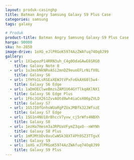 ```yaml
---
layout: produk-casinghp
title: Batman Angry Samsung Galaxy S9 Plus Case
categories: samsung
tags: galaxy

# Produk
product-title: Batman Angry Samsung Galaxy S9 Plus Case
harga: 90000
sku: hn-2850
image-drive: 1oXG_eJlPRGoK5974AzZWAfuq74Oq8J99
gallery:
  - url: 1X1wpozP14RRN3uh_C4g0OdaGAwE6SRG0
    title: Galaxy Note 8
  - url: 1uJmsbNkNRvASi2mnDZ9euoEFLrNifV8L
    title: Galaxy S6
  - url: 1YHYo1LsRSEaXEWJtVPxFo6kAX68l5w4-
    title: Galaxy S6 Edge
  - url: 1aDmOEClweBmzsZAM1U64GYTlkqAKlNX1
    title: Galaxy S6 Edge Plus
  - url: 1F6cJGX261ZvvAOtd8wh4iaCoX06pZVLD
    title: Galaxy S7
  - url: 1G5JI0fGnhsWUaRgPZUxJMBfk32JWfszE
    title: Galaxy S7 Edge
  - url: 1SG1n4NU18rBhccV7yvw_cj5rWfs4NBXh
    title: Galaxy S8
  - url: 1ezHa7Hesm3a3RPUaVFymZ3qxO--nWYNh
    title: Galaxy S8 Plus
  - url: 1mMJMtbDv8xuCwWSk38XT4Ph9SZ3TTgvX
    title: Galaxy S9
  - url: 1oXG_eJlPRGoK5974AzZWAfuq74Oq8J99
    title: Galaxy S9 Plus
---
```


